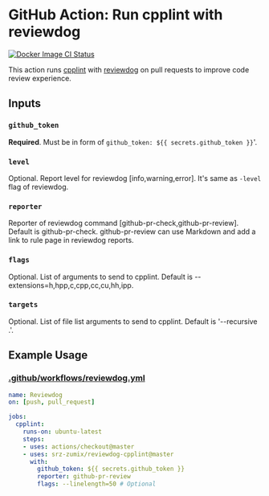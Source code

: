 # GitHub Action: Run cpplint with reviewdog

[![Docker Image CI Status](https://github.com/srz-zumix/reviewdog-cpplint/workflows/Docker%20Image%20CI/badge.svg?branch=master)](https://github.com/srz-zumix/iutest/actions)

This action runs [cpplint](https://pypi.org/project/cpplint/) with [reviewdog](https://github.com/reviewdog/reviewdog) on pull requests to improve code review experience.

## Inputs

### `github_token`

**Required**. Must be in form of `github_token: ${{ secrets.github_token }}`'.

### `level`

Optional. Report level for reviewdog [info,warning,error].
It's same as `-level` flag of reviewdog.

### `reporter`

Reporter of reviewdog command [github-pr-check,github-pr-review].
Default is github-pr-check.
github-pr-review can use Markdown and add a link to rule page in reviewdog reports.

### `flags`

Optional. List of arguments to send to cpplint.
Default is --extensions=h,hpp,c,cpp,cc,cu,hh,ipp.

### `targets`

Optional. List of file list arguments to send to cpplint.
Default is '--recursive .'.

## Example Usage

### [.github/workflows/reviewdog.yml](.github/workflows/reviewdog.yml)

```yml
name: Reviewdog
on: [push, pull_request]

jobs:
  cpplint:
    runs-on: ubuntu-latest
    steps:
    - uses: actions/checkout@master
    - uses: srz-zumix/reviewdog-cpplint@master
      with:
        github_token: ${{ secrets.github_token }}
        reporter: github-pr-review
        flags: --linelength=50 # Optional
```
